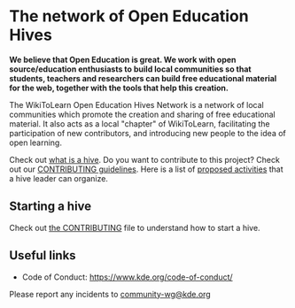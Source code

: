 # The network of Open Education Hives

**We believe that Open Education is great. We work with open source/education enthusiasts to build local communities so that students, teachers and researchers can build free educational material for the web, together with the tools that help this creation.**

The WikiToLearn Open Education Hives Network is a network of local communities which promote
the creation and sharing of free educational material. It also acts as a local
"chapter" of WikiToLearn, facilitating the participation of new contributors, and introducing new people to the idea of open learning.

Check out [what is a hive](What_is_a_Hive.md). Do you want to contribute to this project? Check out our [CONTRIBUTING guidelines](Contributing.md). Here is a list of [proposed activities](Activities.md) that a hive leader can organize.

## Starting a hive
Check out [the CONTRIBUTING](CONTRIBUTING.md) file to understand how to start a hive.

## Useful links
* Code of Conduct: https://www.kde.org/code-of-conduct/

Please report any incidents to [community-wg@kde.org](mailto:community-wg@kde.org)
